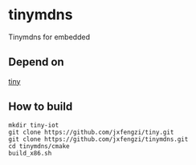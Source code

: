 # tinymdns
Tinymdns for embedded

## Depend on
[tiny](https://github.com/jxfengzi/tiny.git)

## How to build
```
mkdir tiny-iot
git clone https://github.com/jxfengzi/tiny.git
git clone https://github.com/jxfengzi/tinymdns.git
cd tinymdns/cmake
build_x86.sh
```
